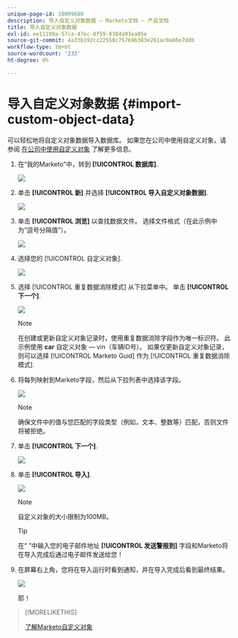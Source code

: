 ```yaml
---
unique-page-id: 10099680
description: 导入自定义对象数据 — Marketo文档 — 产品文档
title: 导入自定义对象数据
exl-id: ee11199a-57ca-47ec-8f59-8384a93ea05e
source-git-commit: 4a33b192cc22550c75769b383e261ac0a86e7ddb
workflow-type: tm+mt
source-wordcount: '233'
ht-degree: 0%

---
```


# 导入自定义对象数据 {#import-custom-object-data}

可以轻松地将自定义对象数据导入数据库。 如果您在公司中使用自定义对象，请参阅 [在公司中使用自定义对象](/help/marketo/product-docs/administration/marketo-custom-objects/understanding-marketo-custom-objects.md#using-custom-objects-with-companies) 了解更多信息。

1. 在“我的Marketo”中，转到 **[!UICONTROL 数据库]**.

   ![](assets/import-custom-object-data-1.png)

1. 单击 **[!UICONTROL 新]** 并选择 **[!UICONTROL 导入自定义对象数据]**.

   ![](assets/import-custom-object-data-2.png)

1. 单击 **[!UICONTROL 浏览]** 以查找数据文件。 选择文件格式（在此示例中为“逗号分隔值”）。

   ![](assets/import-custom-object-data-3.png)

1. 选择您的 [!UICONTROL 自定义对象].

   ![](assets/import-custom-object-data-4.png)

1. 选择 [!UICONTROL 重复数据消除模式] 从下拉菜单中。 单击 **[!UICONTROL 下一个]**.

   ![](assets/import-custom-object-data-5.png)

   >[!NOTE]
   >
   >在创建或更新自定义对象记录时，使用重复数据消除字段作为唯一标识符。 此示例使用 **car** 自定义对象 — vin（车辆ID号）。 如果仅更新自定义对象记录，则可以选择 [!UICONTROL Marketo Guid] 作为 [!UICONTROL 重复数据消除模式].

1. 将每列映射到Marketo字段，然后从下拉列表中选择该字段。

   ![](assets/import-custom-object-data-6.png)

   >[!NOTE]
   >
   >确保文件中的值与您匹配的字段类型（例如，文本、整数等）匹配，否则文件将被拒绝。

1. 单击 **[!UICONTROL 下一个]**.

   ![](assets/import-custom-object-data-7.png)

1. 单击 **[!UICONTROL 导入]**.

   ![](assets/import-custom-object-data-8.png)

   >[!NOTE]
   >
   >自定义对象的大小限制为100MB。

   >[!TIP]
   >
   >在“ ”中输入您的电子邮件地址 **[!UICONTROL 发送警报到]** 字段和Marketo将在导入完成后通过电子邮件发送给您！

1. 在屏幕右上角，您将在导入运行时看到通知，并在导入完成后看到最终结果。

   ![](assets/import-custom-object-data-9.png)

   耶！

>[!MORELIKETHIS]
>
>[了解Marketo自定义对象](/help/marketo/product-docs/administration/marketo-custom-objects/understanding-marketo-custom-objects.md)
